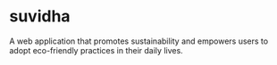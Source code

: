 # suvidha
A web application that promotes sustainability and empowers users to adopt eco-friendly practices in their daily lives.
